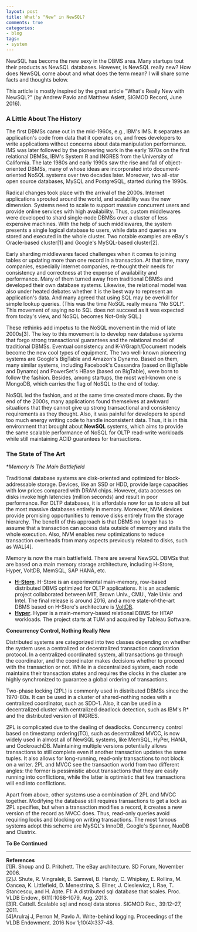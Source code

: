 ```yaml
---
layout: post
title: What's "New" in NewSQL?
comments: true
categories:
- blog
tags:
- system
---
```


NewSQL has become the new sexy in the DBMS area. Many startups tout their products as NewSQL databases.
However, is NewSQL really new? How does NewSQL come about and what does the term mean?
I will share some facts and thoughts below.

This article is mostly inspired by the great article "What's Really New with NewSQL?" (by Andrew Pavlo and Matthew Aslett, SIGMOD Record, June 2016).

### A Little About The History

The first DBMSs came out in the mid-1960s, e.g., IBM's IMS.
It separates an application's code from data that it operates on, and frees developers to write applications without concerns about data manipulation performance.
IMS was later followed by the pioneering work in the early 1970s on the first relational DBMSs, IBM's System R and INGRES from the University of California.
The late 1980s and early 1990s saw the rise and fall of object-oriented DBMSs, many of whose ideas are incorporated into document-oriented NoSQL systems over two decades later.
Moreover, two all-star open source databases, MySQL and PostgreSQL, started during the 1990s.

Radical changes took place with the arrival of the 2000s.
Internet applications sprouted around the world, and scalability was the new dimension.
Systems need to scale to support massive concurrent users and provide online services with high availability.
Thus, custom middlewares were developed to shard single-node DBMSs over a cluster of less expensive machines.
With the help of such middlewares, the system presents a single logical database to users, while data and queries are stored and executed in the whole cluster.
Two notable examples are eBay's Oracle-based cluster[1] and Google's MySQL-based cluster[2].

Early sharding middlewares faced challenges when it comes to joining tables or updating more than one record in a transaction.
At that time, many companies, especially internet companies, re-thought their needs for consistency and correctness at the expense of availability and performance.
Many of them turned away from traditional DBMSs and developed their own database systems.
Likewise, the relational model was also under heated debates whether it is the best way to represent an application's data.
And many agreed that using SQL may be overkill for simple lookup queries.
(This was the time NoSQL really means "No SQL!".
This movement of saying no to SQL does not succeed as it was expected from today's view, and NoSQL becomes Not-Only SQL.)

These rethinks add impetus to the NoSQL movement in the mid of late 2000s[3].
The key to this movement is to develop new database systems that forgo strong transactional guarantees and the relational model of traditional DBMSs.
Eventual consistency and K-V/Graph/Document models become the new cool types of equipment.
The two well-known pioneering systems are Google's BigTable and Amazon's Dynamo.
Based on them, many similar systems, including Facebook's Cassandra (based on BigTable and Dynamo) and PowerSet's HBase (based on BigTable), were born to follow the fashion.
Besides, among startups, the most well-known one is MongoDB, which carries the flag of NoSQL to the end of today.

NoSQL led the fashion, and at the same time created more chaos.
By the end of the 2000s, many applications found themselves at awkward situations that they cannot give up strong transactional and consistency requirements as they thought.
Also, it was painful for developers to spend too much energy writing code to handle inconsistent data.
Thus, it is in this environment that brought about **NewSQL** systems, which aims to provide the same scalable performance of NoSQL for OLTP read-write workloads while still maintaining ACID guarantees for transactions.

### The State of The Art

**Memory Is The Main Battlefield*

Traditional database systems are disk-oriented and optimized for block-addressable storage.
Devices, like an SSD or HDD, provide large capacities with low prices compared with DRAM chips.
However, data accesses on disks invoke high latencies (million seconds) and result in poor performance.
For OLTP databases, it is affordable now for us to store all but the most massive databases entirely in memory.
Moreover, NVM devices provide promising opportunities to remove disks entirely from the storage hierarchy.
The benefit of this approach is that DBMS no longer has to assume that a transaction can access data outside of memory and stalls the whole execution.
Also, NVM enables new optimizations to reduce transaction overheads from many aspects previously related to disks, such as WAL[4].

Memory is now the main battlefield.
There are several NewSQL DBMSs that are based on a main memory storage architecture, including H-Store, Hyper, VoltDB, MemSQL, SAP HANA, etc.
+ **[H-Store](http://hstore.cs.brown.edu/)**. H-Store is an experimental main-memory, row-based distributed DBMS optimized for OLTP applications.
It is an academic project collaborated between MIT, Brown Univ., CMU., Yale Univ. and Intel.
The final release is around 2016, and a more state-of-the-art DBMS based on H-Store's architecture is [VoltDB](https://github.com/voltdb/voltdb).
+ **[Hyper](https://hyper-db.de/)**. Hyper is a main-memory-based relational DBMS for HTAP workloads.
The project starts at TUM and acquired by Tableau Software.

**Concurrency Control, Nothing Really New**

Distributed systems are categorized into two classes depending on whether the system uses a centralized or decentralized transaction coordination protocol.
In a centralized coordinated system, all transactions go through the coordinator, and the coordinator makes decisions whether to proceed with the transaction or not.
While in a decentralized system, each node maintains their transaction states and requires the clocks in the cluster are highly synchronized to guarantee a global ordering of transactions.

Two-phase locking (2PL) is commonly used in distributed DBMSs since the 1970-80s.
It can be used in a cluster of shared-nothing nodes with a centralized coordinator, such as SDD-1.
Also, it can be used in a decentralized cluster with centralized deadlock detection, such as IBM's R\* and the distributed version of INGRES.

2PL is complicated due to the dealing of deadlocks.
Concurrency control based on timestamp ordering(TO), such as decentralized MVCC, is now widely used in almost all of NewSQL systems, like MemSQL, HyPer, HANA, and CockroachDB.
Maintaining multiple versions potentially allows transactions to still complete even if another transaction updates the same tuples.
It also allows for long-running, read-only transactions to not block on a writer.
2PL and MVCC see the transaction world from two different angles: the former is pessimistic about transactions that they are easily running into conflictions, while the latter is optimistic that few transactions will end into conflictions.

Apart from above, other systems use a combination of 2PL and MVCC together.
Modifying the database still requires transactions to get a lock as 2PL specifies, but when a transaction modifies a record, it creates a new version of the record as MVCC does.
Thus, read-only queries avoid requiring locks and blocking on writing transactions.
The most famous systems adopt this scheme are MySQL's InnoDB, Google's Spanner, NuoDB and Clustrix.

**To Be Continued**

<hr/>

**References**  
[1]R. Shoup and D. Pritchett. The eBay architecture. SD Forum, November 2006.  
[2]J. Shute, R. Vingralek, B. Samwel, B. Handy, C. Whipkey, E. Rollins, M. Oancea, K. Littlefield, D. Menestrina, S. Ellner, J. Cieslewicz, I. Rae, T. Stancescu, and H. Apte. F1: A distributed sql database that scales. Proc. VLDB Endow., 6(11):1068–1079, Aug. 2013.  
[3]R. Cattell. Scalable sql and nosql data stores. SIGMOD Rec., 39:12–27, 2011.  
[4]Arulraj J, Perron M, Pavlo A. Write-behind logging. Proceedings of the VLDB Endowment. 2016 Nov 1;10(4):337-48.  
